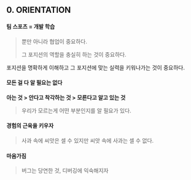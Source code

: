 ## 0. ORIENTATION

#### 팀 스포츠 = 개발 학습 

> 뿐만 아니라 협업이 중요하다. 
>
> 그 포지션의 역할을 충실히 하는 것이 중요하다. 

포지션을 명확하게 이해하고 그 포지션에 맞는 실력을 키워나가는 것이 중요하다. 



#### 모든 걸 다 알 필요는 없다 

**아는 것 > 안다고 착각하는 것 > 모른다고 알고 있는 것** 

> 우리가 모르는게 어떤 부분인지를 알 필요가 있다. 

 

#### 경험의 근육을 키우자 

> 사과 속에 씨앗은 셀 수 있지만 씨앗 속에 사과는 셀 수 없다. 



#### 마음가짐 

> 버그는 당연한 것, 디버깅에 익숙해지자 

